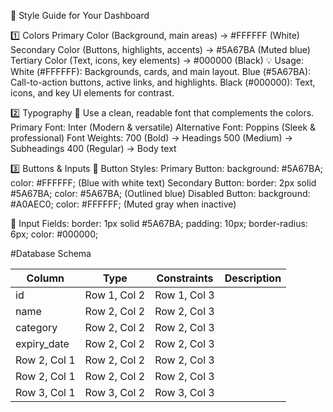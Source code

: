 🎨 Style Guide for Your Dashboard

1️⃣ Colors
Primary Color (Background, main areas) → #FFFFFF (White)
Secondary Color (Buttons, highlights, accents) → #5A67BA (Muted blue)
Tertiary Color (Text, icons, key elements) → #000000 (Black)
💡 Usage:
White (#FFFFFF): Backgrounds, cards, and main layout.
Blue (#5A67BA): Call-to-action buttons, active links, and highlights.
Black (#000000): Text, icons, and key UI elements for contrast.

2️⃣ Typography
📌 Use a clean, readable font that complements the colors.
Primary Font: Inter (Modern & versatile)
Alternative Font: Poppins (Sleek & professional)
Font Weights:
700 (Bold) → Headings
500 (Medium) → Subheadings
400 (Regular) → Body text

3️⃣ Buttons & Inputs
🔘 Button Styles:
Primary Button: background: #5A67BA; color: #FFFFFF; (Blue with white text)
Secondary Button: border: 2px solid #5A67BA; color: #5A67BA; (Outlined blue)
Disabled Button: background: #A0AEC0; color: #FFFFFF; (Muted gray when inactive)

🔲 Input Fields:
border: 1px solid #5A67BA;
padding: 10px;
border-radius: 6px;
color: #000000;

#Database Schema

| Column   | Type     | Constraints  | Description  |
|----------|----------|--------------|--------------|
| id       | Row 1, Col 2 | Row 1, Col 3 |
| name     | Row 2, Col 2 | Row 2, Col 3 |
| category | Row 2, Col 2 | Row 2, Col 3 |
| expiry_date | Row 2, Col 2 | Row 2, Col 3 |
| Row 2, Col 1 | Row 2, Col 2 | Row 2, Col 3 |
| Row 2, Col 1 | Row 2, Col 2 | Row 2, Col 3 |
| Row 3, Col 1 | Row 3, Col 2 | Row 3, Col 3 |
